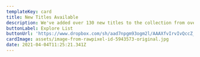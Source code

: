 ```yaml
---
templateKey: card
title: New Titles Available
description: We've added over 130 new titles to the collection from over 14 publishers.
buttonLabel: Explore List
buttonUrl: 'https://www.dropbox.com/sh/aad7npgm93ogm2l/AAAXfvIrvIvQccZ_xO_gH6dWa?dl=0'
cardImage: assets/image-from-rawpixel-id-5943573-original.jpg
date: 2021-04-04T11:25:21.341Z
---
```

